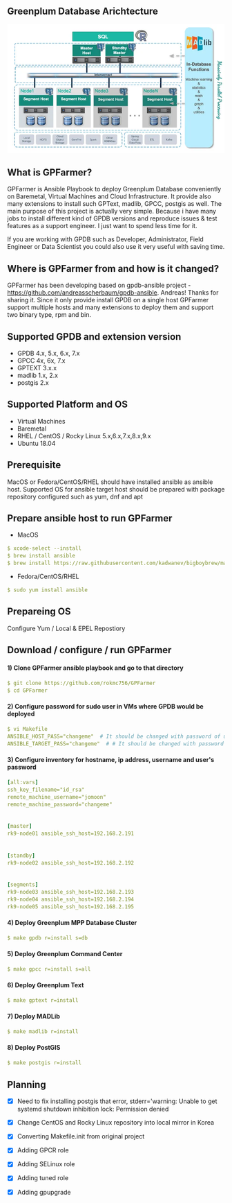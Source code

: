 ## Greenplum Database Arichtecture
![alt text](https://github.com/rokmc756/GPFarmer/blob/main/roles/gpdb/images/greenplum_architecture.webp)

## What is GPFarmer?
GPFarmer is Ansible Playbook to deploy Greenplum Database conveniently on Baremetal, Virtual Machines and Cloud Infrastructure.
It provide also many extensions to install such GPText, madlib, GPCC, postgis as well. The main purpose of this project is actually
very simple. Because i have many jobs to install different kind of GPDB versions and reproduce issues & test features  as a support
engineer. I just want to spend less time for it.

If you are working with GPDB such as Developer, Administrator, Field Engineer or Data Scientist you could also use it very useful with
saving time.

## Where is GPFarmer from and how is it changed?
GPFarmer has been developing based on gpdb-ansible project - https://github.com/andreasscherbaum/gpdb-ansible. Andreas! Thanks for sharing it.
Since it only provide install GPDB on a single host GPFarmer support multiple hosts and many extensions to deploy them and support two binary type, rpm and bin.

## Supported GPDB and extension version
* GPDB 4.x, 5.x, 6.x, 7.x
* GPCC 4x, 6x, 7.x
* GPTEXT 3.x.x
* madlib 1.x, 2.x
* postgis 2.x

## Supported Platform and OS
* Virtual Machines
* Baremetal
* RHEL / CentOS / Rocky Linux 5.x,6.x,7.x,8.x,9.x
* Ubuntu 18.04

## Prerequisite
MacOS or Fedora/CentOS/RHEL should have installed ansible as ansible host.
Supported OS for ansible target host should be prepared with package repository configured such as yum, dnf and apt

## Prepare ansible host to run GPFarmer
* MacOS
```yaml
$ xcode-select --install
$ brew install ansible
$ brew install https://raw.githubusercontent.com/kadwanev/bigboybrew/master/Library/Formula/sshpass.rb
```

* Fedora/CentOS/RHEL
```yaml
$ sudo yum install ansible
```

## Prepareing OS
Configure Yum / Local & EPEL Repostiory

## Download / configure / run GPFarmer
#### 1) Clone GPFarmer ansible playbook and go to that directory
```yaml
$ git clone https://github.com/rokmc756/GPFarmer
$ cd GPFarmer
```

#### 2) Configure password for sudo user in VMs where GPDB would be deployed
```yaml
$ vi Makefile
ANSIBLE_HOST_PASS="changeme"  # It should be changed with password of user in ansible host that gpfarmer would be run.
ANSIBLE_TARGET_PASS="changeme"  # # It should be changed with password of sudo user in managed nodes that gpdb would be installed.
```

#### 3) Configure inventory for hostname, ip address, username and user's password
```yaml
[all:vars]
ssh_key_filename="id_rsa"
remote_machine_username="jomoon"
remote_machine_password="changeme"


[master]
rk9-node01 ansible_ssh_host=192.168.2.191


[standby]
rk9-node02 ansible_ssh_host=192.168.2.192


[segments]
rk9-node03 ansible_ssh_host=192.168.2.193
rk9-node04 ansible_ssh_host=192.168.2.194
rk9-node05 ansible_ssh_host=192.168.2.195
```

#### 4) Deploy Greenplum MPP Database Cluster
```yaml
$ make gpdb r=install s=db
```

#### 5) Deploy Greenplum Command Center
```yaml
$ make gpcc r=install s=all
```

#### 6) Deploy Greenplum Text
```yaml
$ make gptext r=install
```

#### 7) Deploy MADLib
```yaml
$ make madlib r=install
```

#### 8) Deploy PostGIS
```yaml
$ make postgis r=install
```

## Planning
- [x] Need to fix installing postgis that error, stderr='warning: Unable to get systemd shutdown inhibition lock: Permission denied
- [x] Change CentOS and Rocky Linux repository into local mirror in Korea
- [x] Converting Makefile.init from original project
- [x] Adding GPCR role
- [x] Adding SELinux role
- [x] Adding tuned role
- [x] Adding gpupgrade

